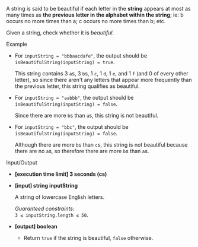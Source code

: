 
A string is said to be beautiful if each letter in the  **string**  appears at most as many times as  **the previous letter in the alphabet within the string**; ie: b occurs no more times than a; c occurs no more times than b; etc.

Given a string, check whether it is  _beautiful_.

Example

-   For  `inputString = "bbbaacdafe"`, the output should be  `isBeautifulString(inputString) = true`.
    
    This string contains 3  `a`s, 3  `b`s, 1  `c`, 1  `d`, 1  `e`, and 1  `f`  (and 0 of every other letter), so since there aren't any letters that appear more frequently than the previous letter, this string qualifies as beautiful.
    
-   For  `inputString = "aabbb"`, the output should be  `isBeautifulString(inputString) = false`.
    
    Since there are more  `b`s than  `a`s, this string is not beautiful.
    
-   For  `inputString = "bbc"`, the output should be  `isBeautifulString(inputString) = false`.
    
    Although there are more  `b`s than  `c`s, this string is not beautiful because there are no  `a`s, so therefore there are more  `b`s than  `a`s.
    

Input/Output

-   **[execution time limit] 3 seconds (cs)**
    
-   **[input] string inputString**
    
    A string of lowercase English letters.
    
    _Guaranteed constraints:_  
    `3 ≤ inputString.length ≤ 50`.
    
-   **[output] boolean**
    
    -   Return  `true`  if the string is beautiful,  `false`  otherwise.